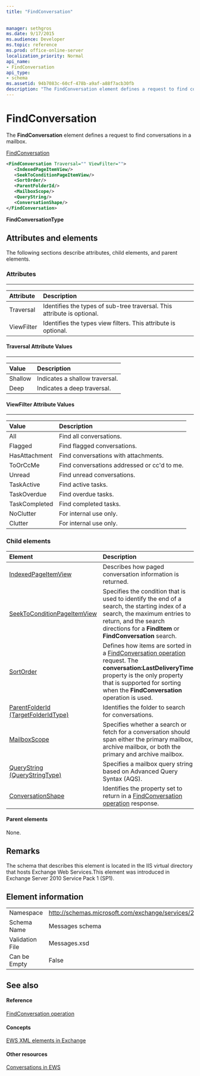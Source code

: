 ```yaml
---
title: "FindConversation"
 
 
manager: sethgros
ms.date: 9/17/2015
ms.audience: Developer
ms.topic: reference
ms.prod: office-online-server
localization_priority: Normal
api_name:
- FindConversation
api_type:
- schema
ms.assetid: 94b7083c-60cf-478b-a9af-a88f7acb30fb
description: "The FindConversation element defines a request to find conversations in a mailbox."
---
```


# FindConversation

The **FindConversation** element defines a request to find conversations in a mailbox. 
  
[FindConversation](findconversation.md)
  
```XML
<FindConversation Traversal="" ViewFilter="">
   <IndexedPageItemView/>
   <SeekToConditionPageItemView/>
   <SortOrder/>
   <ParentFolderId/>
   <MailboxScope/>
   <QueryString/>
   <ConversationShape/>
</FindConversation>
```

 **FindConversationType**
## Attributes and elements

The following sections describe attributes, child elements, and parent elements.
  
### Attributes

****

|**Attribute**|**Description**|
|:-----|:-----|
|Traversal  <br/> |Identifies the types of sub-tree traversal. This attribute is optional.  <br/> |
|ViewFilter  <br/> |Identifies the types view filters. This attribute is optional.  <br/> |
   
#### Traversal Attribute Values

****

|**Value**|**Description**|
|:-----|:-----|
|Shallow  <br/> |Indicates a shallow traversal.  <br/> |
|Deep  <br/> |Indicates a deep traversal.  <br/> |
   
#### ViewFilter Attribute Values

****

|**Value**|**Description**|
|:-----|:-----|
|All  <br/> |Find all conversations.  <br/> |
|Flagged  <br/> |Find flagged conversations.  <br/> |
|HasAttachment  <br/> |Find conversations with attachments.  <br/> |
|ToOrCcMe  <br/> |Find conversations addressed or cc'd to me.  <br/> |
|Unread  <br/> |Find unread conversations.  <br/> |
|TaskActive  <br/> |Find active tasks.  <br/> |
|TaskOverdue  <br/> |Find overdue tasks.  <br/> |
|TaskCompleted  <br/> |Find completed tasks.  <br/> |
|NoClutter  <br/> |For internal use only.  <br/> |
|Clutter  <br/> |For internal use only.  <br/> |
   
### Child elements

|**Element**|**Description**|
|:-----|:-----|
|[IndexedPageItemView](indexedpageitemview.md) <br/> |Describes how paged conversation information is returned.  <br/> |
|[SeekToConditionPageItemView](seektoconditionpageitemview.md) <br/> |Specifies the condition that is used to identify the end of a search, the starting index of a search, the maximum entries to return, and the search directions for a **FindItem** or **FindConversation** search.  <br/> |
|[SortOrder](sortorder.md) <br/> |Defines how items are sorted in a [FindConversation operation](findconversation-operation.md) request. The **conversation:LastDeliveryTime** property is the only property that is supported for sorting when the **FindConversation** operation is used.  <br/> |
|[ParentFolderId (TargetFolderIdType)](parentfolderid-targetfolderidtype.md) <br/> |Identifies the folder to search for conversations.  <br/> |
|[MailboxScope](mailboxscope.md) <br/> |Specifies whether a search or fetch for a conversation should span either the primary mailbox, archive mailbox, or both the primary and archive mailbox.  <br/> |
|[QueryString (QueryStringType)](querystring-querystringtype.md) <br/> |Specifies a mailbox query string based on Advanced Query Syntax (AQS).  <br/> |
|[ConversationShape](conversationshape.md) <br/> |Identifies the property set to return in a [FindConversation operation](findconversation-operation.md) response.  <br/> |
   
#### Parent elements

None.
  
## Remarks

The schema that describes this element is located in the IIS virtual directory that hosts Exchange Web Services.This element was introduced in Exchange Server 2010 Service Pack 1 (SP1).
  
## Element information

|||
|:-----|:-----|
|Namespace  <br/> |http://schemas.microsoft.com/exchange/services/2006/messages  <br/> |
|Schema Name  <br/> |Messages schema  <br/> |
|Validation File  <br/> |Messages.xsd  <br/> |
|Can be Empty  <br/> |False  <br/> |
   
## See also

#### Reference

[FindConversation operation](findconversation-operation.md)
#### Concepts

[EWS XML elements in Exchange](ews-xml-elements-in-exchange.md)
#### Other resources

[Conversations in EWS](http://msdn.microsoft.com/library/91e64629-db6c-4c94-9dcb-d386232e8467%28Office.15%29.aspx)

